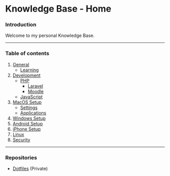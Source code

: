 # Knowledge Base - Home

### Introduction
Welcome to my personal Knowledge Base.

---

### Table of contents
1. [General](#)
    - [Learning](#)
2. [Development](#)
    - [PHP](#)
        - [Laravel](#)
        - [Moodle](#)
    - [JavaScript](#)
3. [MacOS Setup](#)
    - [Settings](#)
    - [Applications](#)
4. [Windows Setup](#)
5. [Android Setup](#)
6. [iPhone Setup](#)
7. [Linux](#)
8. [Security](#)

---

### Repositories
- [Dotfiles](https://github.com/bartdenhoed/dotfiles) (Private)
